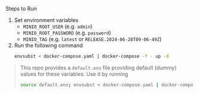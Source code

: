 Steps to Run
1. Set environment variables
    - `MINIO_ROOT_USER` (e.g. `admin`)
    - `MINIO_ROOT_PASSWORD` (e.g. `password`)
    - `MINIO_TAG` (e.g. `latest` or `RELEASE.2024-06-28T09-06-49Z`)
2. Run the following command
    ```bash
    envsubst < docker-compose.yaml | docker-compose -f - up -d
    ```
> This repo provides a `default.env` file providing default (dummy) values for these variables. Use it by running
> ```bash
> source default.env; envsubst < docker-compose.yaml | docker-compose -f - up -d
> ```
